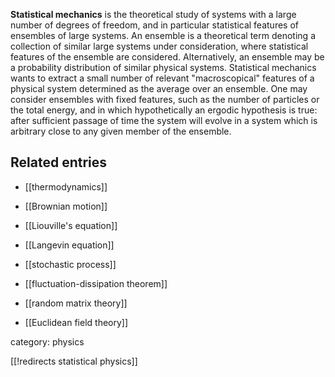 __Statistical mechanics__ is the theoretical study of systems with a large number of degrees of freedom, and in particular statistical features of ensembles of large systems. An ensemble is a theoretical term denoting a collection of similar large systems under consideration, where statistical features of the ensemble are considered. Alternatively, an ensemble may be a probability distribution of similar physical systems. Statistical mechanics wants to extract a small number of relevant "macroscopical" features of a physical system determined as the average over an ensemble. One may consider ensembles with fixed features, such as the number of particles or the total energy, and in which hypothetically an ergodic hypothesis is true: after sufficient passage of time the system will evolve in a system which is arbitrary close to any given member of the ensemble. 

## Related entries

* [[thermodynamics]]

* [[Brownian motion]]

* [[Liouville's equation]]

* [[Langevin equation]]

* [[stochastic process]]

* [[fluctuation-dissipation theorem]]

* [[random matrix theory]]

* [[Euclidean field theory]]

category: physics

[[!redirects statistical physics]]